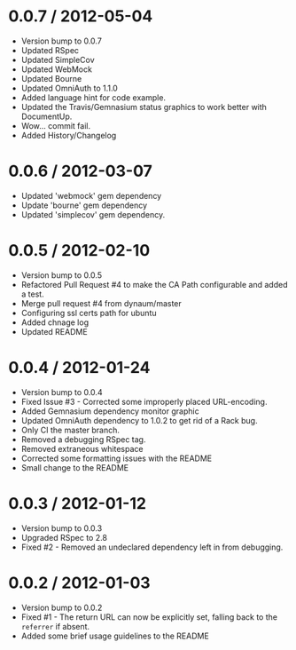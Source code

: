 
0.0.7 / 2012-05-04 
==================

  * Version bump to 0.0.7
  * Updated RSpec
  * Updated SimpleCov
  * Updated WebMock
  * Updated Bourne
  * Updated OmniAuth to 1.1.0
  * Added language hint for code example.
  * Updated the Travis/Gemnasium status graphics to work better with DocumentUp.
  * Wow... commit fail.
  * Added History/Changelog

0.0.6 / 2012-03-07 
==================

  * Updated 'webmock' gem dependency
  * Update 'bourne' gem dependency
  * Updated 'simplecov' gem dependency.

0.0.5 / 2012-02-10 
==================

  * Version bump to 0.0.5
  * Refactored Pull Request #4 to make the CA Path configurable and added a test.
  * Merge pull request #4 from dynaum/master
  * Configuring ssl certs path for ubuntu
  * Added chnage log
  * Updated README

0.0.4 / 2012-01-24 
==================

  * Version bump to 0.0.4
  * Fixed Issue #3 - Corrected some improperly placed URL-encoding.
  * Added Gemnasium dependency monitor graphic
  * Updated OmniAuth dependency to 1.0.2 to get rid of a Rack bug.
  * Only CI the master branch.
  * Removed a debugging RSpec tag.
  * Removed extraneous whitespace
  * Corrected some formatting issues with the README
  * Small change to the README

0.0.3 / 2012-01-12 
==================

  * Version bump to 0.0.3
  * Upgraded RSpec to 2.8
  * Fixed #2 - Removed an undeclared dependency left in from debugging.

0.0.2 / 2012-01-03 
==================

  * Version bump to 0.0.2
  * Fixed #1 - The return URL can now be explicitly set, falling back to the `referrer` if absent.
  * Added some brief usage guidelines to the README
